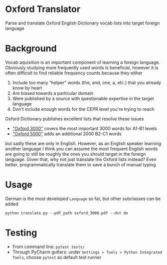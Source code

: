# Oxford Translator

Parse and translate Oxford English Dictionary vocab lists into target foreign language

# Background

Vocab aquisition is an important component of learning a foreign language.
Obviously studying more frequently used words is beneficial, however it is often difficult to find reliable frequency counts because they either

1. Include too many "helper" words (the, and, one, a, etc.) that you already know by heart
2. Are biased towards a particular domain
3. Were published by a source with questionable expertise in the target language
4. Don't include enough words for the CEPR level you're trying to reach

Oxford Dictionary publishes excellent lists that resolve these issues 
* ["Oxford 3000"](https://www.oxfordlearnersdictionaries.com/external/pdf/wordlists/oxford-3000-5000/American_Oxford_3000.pdf) covers the most important 3000 words for A1-B1 levels
* ["Oxford 5000"](https://www.oxfordlearnersdictionaries.com/external/pdf/wordlists/oxford-3000-5000/American_Oxford_5000.pdf) adds an additional 2000 B2-C1 words

but sadly these are only in English.
However, as an English speaker learning another language I think you can assume the most frequent English words are going to still be roughly the ones you should target in the foreign language.
Given that, why not just translate the Oxford lists instead?
Even better, programmatically translate them to save a bunch of manual typing

# Usage

German is the most developed `Language` so far, but other subclasses can be added

```
python translate.py --pdf_path oxford_3000.pdf --dst de
```

# Testing

* From command line: `pytest tests/`
* Through PyCharm gutters: under `Settings > Tools > Python Integrated Tools`, choose `pytest` as default test runner 

